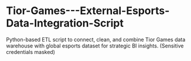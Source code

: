 # Tior-Games---External-Esports-Data-Integration-Script
Python-based ETL script to connect, clean, and combine Tior Games data warehouse with global esports dataset for strategic BI insights. (Sensitive credentials masked)
